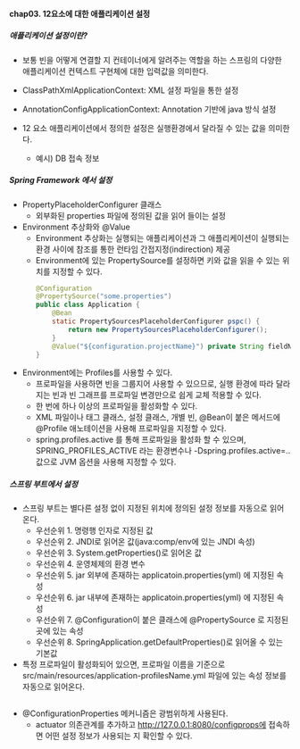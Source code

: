 #### chap03. 12요소에 대한 애플리케이션 설정

##### 애플리케이션 설정이란?
- 보통 빈을 어떻게 연결할 지 컨테이너에게 알려주는 역할을 하는 스프링의 다양한 애플리케이션 컨텍스트 구현체에 대한 입력값을 의미한다.
- ClassPathXmlApplicationContext: XML 설정 파일을 통한 설정
- AnnotationConfigApplicationContext: Annotation 기반에 java 방식 설정

- 12 요소 애플리케이션에서 정의한 설정은 실행환경에서 달라질 수 있는 값을 의미한다.
  - 예시) DB 접속 정보

##### Spring Framework 에서 설정

- PropertyPlaceholderConfigurer 클래스
  - 외부화된 properties 파일에 정의된 값을 읽어 들이는 설정
- Environment 추상화와 @Value
  - Environment 추상화는 실행되는 애플리케이션과 그 애플리케이션이 실행되는 환경 사이에 참조를 통한 런타임 간접지정(indirection) 제공
  - Environment에 있는 PropertySource를 설정하면 키와 값을 읽을 수 있는 위치를 지정할 수 있다.
    ```java
    @Configuration
    @PropertySource("some.properties")
    public class Application { 
        @Bean
        static PropertySourcesPlaceholderConfigurer pspc() {
            return new PropertySourcesPlaceholderConfigurer();
        }
        @Value("${configuration.projectName}") private String fieldName;
    }
    ``` 
- Environment에는 Profiles를 사용할 수 있다.
  - 프로파일을 사용하면 빈을 그룹지어 사용할 수 있으므로, 실행 환경에 따라 달라지는 빈과 빈 그래프를 프로파일 변경만으로 쉽게 교체 적용할 수 있다.
  - 한 번에 하나 이상의 프로파일을 활성화할 수 있다.
  - XML 파일이나 태그 클래스, 설정 클래스, 개별 빈, @Bean이 붙은 메서드에 @Profile 애노테이션을 사용해 프로파일을 지정할 수 있다.
  - spring.profiles.active 를 통해 프로파일을 활성화 할 수 있으며, SPRING_PROFILES_ACTIVE 라는 환경변수나 -Dspring.profiles.active=.. 값으로 JVM 옵션을 사용해 지정할 수 있다.

##### 스프링 부트에서 설정
- 스프링 부트는 별다른 설정 없이 지정된 위치에 정의된 설정 정보를 자동으로 읽어온다.
  - 우선순위 1. 명령행 인자로 지정된 값
  - 우선순위 2. JNDI로 읽어온 값(java:comp/env에 있는 JNDI 속성)
  - 우선순위 3. System.getProperties()로 읽어온 값
  - 우선순위 4. 운영체제의 환경 변수
  - 우선순위 5. jar 외부에 존재하는 applicatoin.properties(yml) 에 지정된 속성
  - 우선순위 6. jar 내부에 존재하는 applicatoin.properties(yml) 에 지정된 속성
  - 우선순위 7. @Configuration이 붙은 클래스에 @PropertySource 로 지정된 곳에 있는 속성
  - 우선순위 8. SpringApplication.getDefaultProperties()로 읽어올 수 있는 기본값
- 특정 프로파일이 활성화되어 있으면, 프로파일 이름을 기준으로 src/main/resources/application-profilesName.yml 파일에 있는 속성 정보를 자동으로 읽어온다.
  ```java
- @ConfigurationProperties 메커니즘은 광범위하게 사용된다.
  - actuator 의존관계를 추가하고 http://127.0.0.1:8080/configprops에 접속하면 어떤 설정 정보가 사용되는 지 확인할 수 있다.
